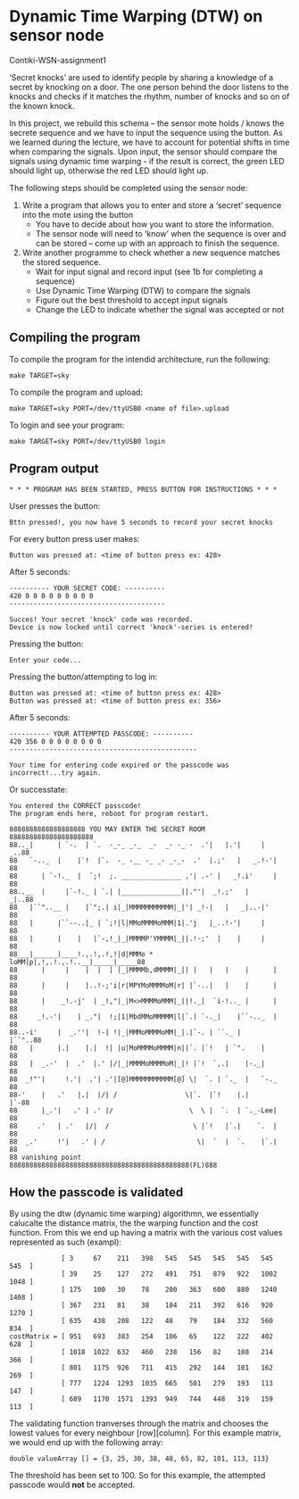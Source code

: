 # Dynamic Time Warping (DTW) on sensor node
Contiki-WSN-assignment1

‘Secret knocks’ are used to identify people by sharing a knowledge of a secret by knocking on a door. The one person behind the door listens to the knocks and checks if it matches the rhythm, number of knocks and so on of the known knock.

In this project, we rebuild this schema – the sensor mote holds / knows the secrete sequence and we have to input the sequence using the button. As we learned during the lecture, we have to account for potential shifts in time when comparing the signals. Upon input, the sensor should compare the signals using dynamic time warping - if the result is correct, the green LED should light up, otherwise the red LED should light up.

The following steps should be completed using the sensor node:
1. Write a program that allows you to enter and store a ‘secret’ sequence into
   the mote using the button
   - You have to decide about how you want to store the information.
   - The sensor node will need to ‘know’ when the sequence is over and can
      be stored – come up with an approach to finish the sequence.
2. Write another programme to check whether a new sequence matches the stored
   sequence.
   - Wait for input signal and record input (see 1b for completing a sequence)
   - Use Dynamic Time Warping (DTW) to compare the signals
   - Figure out the best threshold to accept input signals
   - Change the LED to indicate whether the signal was accepted or not

## Compiling the program
To compile the program for the intendid architecture, run the following:
```
make TARGET=sky 
```
To compile the program and upload:
```
make TARGET=sky PORT=/dev/ttyUSB0 <name of file>.upload
```
To login and see your program:
```
make TARGET=sky PORT=/dev/ttyUSB0 login
```
## Program output
```
* * * PROGRAM HAS BEEN STARTED, PRESS BUTTON FOR INSTRUCTIONS * * *
```
User presses the button:
```
Bttn pressed!, you now have 5 seconds to record your secret knocks
```
For every button press user makes:
```
Button was pressed at: <time of button press ex: 428>
```
After 5 seconds:
```
---------- YOUR SECRET CODE: ----------
420 0 0 0 0 0 0 0 0 0
---------------------------------------

Succes! Your secret 'knock' code was recorded.
Device is now locked until correct 'knock'-series is entered!
```
Pressing the button:
```
Enter your code... 
```
Pressing the button/attempting to log in:
```
Button was pressed at: <time of button press ex: 428>
Button was pressed at: <time of button press ex: 356>
```
After 5 seconds:
```
---------- YOUR ATTEMPTED PASSCODE: ----------
420 356 0 0 0 0 0 0 0 0
-----------------------------------------------

Your time for entering code expired or the passcode was incorrect!...try again.
```
Or successtate:
```
You entered the CORRECT passcode!
The program ends here, reboot for program restart.

8888888888888888888 YOU MAY ENTER THE SECRET ROOM 888888888888888888888
88.._|      | `-.  | `.  -_-_ _-_  _-  _- -_ -  .'|   |.'|     |  _..88
88   `-.._  |    |`!  |`.  -_ -__ -_ _- _-_-  .'  |.;'   |   _.!-'|  88
88      | `-!._  |  `;!  ;. _______________ ,'| .-' |   _!.i'     |  88
88..__  |     |`-!._ | `.| |_______________||."'|  _!.;'   |     _|..88
88   |``"..__ |    |`";.| i|_|MMMMMMMMMMM|_|'| _!-|   |   _|..-|'    88
88   |      |``--..|_ | `;!|l|MMoMMMMoMMM|1|.'j   |_..!-'|     |     88
88   |      |    |   |`-,!_|_|MMMMP'YMMMM|_||.!-;'  |    |     |     88
88___|______|____!.,.!,.!,!|d|MMMo * loMM|p|,!,.!.,.!..__|_____|_____88
88      |     |    |  |  | |_|MMMMb,dMMMM|_|| |   |   |    |      |  88
88      |     |    |..!-;'i|r|MPYMoMMMMoM|r| |`-..|   |    |      |  88
88      |    _!.-j'  | _!,"|_|M<>MMMMoMMM|_||!._|  `i-!.._ |      |  88
88     _!.-'|    | _."|  !;|1|MbdMMoMMMMM|l|`.| `-._|    |``-.._  |  88
88..-i'     |  _.''|  !-| !|_|MMMoMMMMoMM|_|.|`-. | ``._ |     |``"..88
88   |      |.|    |.|  !| |u|MoMMMMoMMMM|n||`. |`!   | `".    |     88
88   |  _.-'  |  .'  |.' |/|_|MMMMoMMMMoM|_|! |`!  `,.|    |-._|     88
88  _!"'|     !.'|  .'| .'|[@]MMMMMMMMMMM[@] \|  `. | `._  |   `-._  88
88-'    |   .'   |.|  |/| /                 \|`.  |`!    |.|      |`-88
88      |_.'|   .' | .' |/                   \  \ |  `.  | `._-Lee|  88
88     .'   | .'   |/|  /                     \ |`!   |`.|    `.  |  88
88  _.'     !'|   .' | /                       \|  `  |  `.    |`.|  88
88 vanishing point 888888888888888888888888888888888888888888888(FL)888
```
## How the passcode is validated
By using the dtw (dynamic time warping) algorithmn, we essentially calucalte the distance matrix, the the warping function and the cost function. From this we end up having a matrix with the various cost values represented as such (exampl):
```
             [ 3     67    211   398   545   545   545   545   545   545  ] 
             [ 39    25    127   272   491   751   879   922   1002  1048 ]	 
             [ 175   100   30    78    200   363   600   880   1240  1408 ]	 
             [ 367   231   81    38    104   211   392   616   920   1270 ]	 
             [ 635   438   208   122   48    79    184   332   560   834  ]
costMatrix = [ 951   693   383   254   106   65    122   222   402   628  ]
             [ 1018  1022  632   460   238   156   82    108   214   366  ]
             [ 801   1175  926   711   415   292   144   101   162   269  ]
             [ 777   1224  1293  1035  665   501   279   193   113   147  ]
             [ 689   1170  1571  1393  949   744   448   319   159   113  ]
```
The validating function tranverses through the matrix and chooses the lowest values for every neighbour [row][column].
For this example matrix, we would end up with the following array:
```
double valueArray [] = {3, 25, 30, 38, 48, 65, 82, 101, 113, 113} 
```
The threshold has been set to 100. So for this example, the attempted passcode would **not** be accepted.
